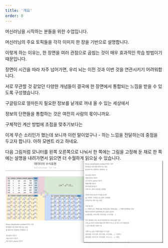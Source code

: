 ```yaml
---
title: '개요'
order: 0
---
```

머신러닝을 시작하는 분들을 위한 수업입니다.

머신러닝의 주요 토픽들을 각각 이미지 한 장을 기반으로 설명합니다.

이렇게 하는 이유는, 한 장면을 여러 관점으로 곱씹는 것이 매우 효과적인 학습 방법이기 때문입니다.

장면이 시간을 따라 자주 넘어가면, 우리 뇌는 이전 것과 이번 것을 연관시키기 어려워합니다.

서로 무관할 것 같았던 다양한 개념들이 결국에 한 장면에서 통합되는 느낌을 받을 수 있도록 구성했습니다.



구글링으로 얼마든지 필요한 정보를 낱개로 꺼내 올 수 있는 세상에서

정보의 단편들을 통합하는 것은 여전히 사람의 몫이니까요.

구체적인 계산 방법에 초점을 맞추기보다는

이게 무슨 소리인가 했는데 보니까 이런 말이었구나 - 하는 느낌을 전달하는데 중점을 두고자 합니다.​
아하 모멘트 라고 하네요.



다음 그림처럼
모니터를 왼쪽 오른쪽으로 나눠서
한 쪽에는 그림을 고정해 둔 채로
한 쪽에는 설명을 내려가면서 읽으면 더 수월하게 읽으실 수 있습니다.
![](../images/img/onepageml_introduction.png)
